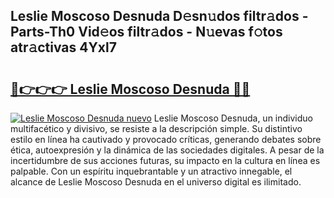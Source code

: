 ## Leslie Moscoso Desnuda D𝚎sn𝚞dos filtr𝚊dos - Parts-Th0 Vid𝚎os filtr𝚊dos - N𝚞evas f𝚘tos atr𝚊ctivas 4Yxl7

# <h2><a href="http://mbaxxra.tromn.icu/?c=Leslie+Moscoso+Desnuda">🔗👉👉👉 Leslie Moscoso Desnuda 🔗🔗</a></h2>

[![Leslie Moscoso Desnuda nuevo](https://i.imgur.com/pEAQMta.gif)](http://mbaxxra.tromn.icu/?c=Leslie+Moscoso+Desnuda)
Leslie Moscoso Desnuda, un individuo multifacético y divisivo, se resiste a la descripción simple. Su distintivo estilo en línea ha cautivado y provocado críticas, generando debates sobre ética, autoexpresión y la dinámica de las sociedades digitales. A pesar de la incertidumbre de sus acciones futuras, su impacto en la cultura en línea es palpable. Con un espíritu inquebrantable y un atractivo innegable, el alcance de Leslie Moscoso Desnuda en el universo digital es ilimitado.
